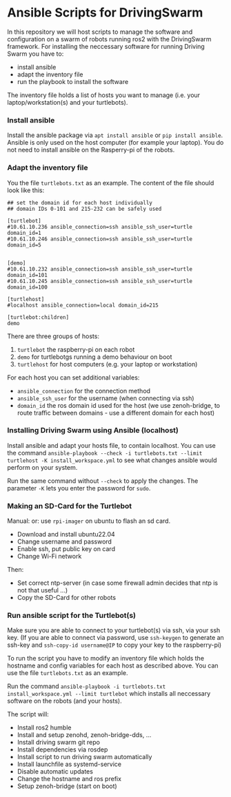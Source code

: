 # Ansible Scripts for DrivingSwarm

In this repository we will host scripts to manage the software and configuration on a swarm of robots running ros2 with the DrivingSwarm framework.
For installing the neccessary software for running Driving Swarm you have to:
- install ansible
- adapt the inventory file
- run the playbook to install the software

The inventory file holds a list of hosts you want to manage (i.e. your laptop/workstation(s) and your turtlebots).

### Install ansible

Install the ansible package via `apt install ansible` or `pip install ansible`. Ansible is only used on the host computer (for example your laptop). You do not need to install ansible on the Rasperry-pi of the robots.

### Adapt the inventory file

You the file `turtlebots.txt` as an example. The content of the file should look like this:
```
## set the domain id for each host individually
## domain IDs 0-101 and 215-232 can be safely used 

[turtlebot]
#10.61.10.236 ansible_connection=ssh ansible_ssh_user=turtle domain_id=1
#10.61.10.246 ansible_connection=ssh ansible_ssh_user=turtle domain_id=5


[demo]
#10.61.10.232 ansible_connection=ssh ansible_ssh_user=turtle domain_id=101
#10.61.10.245 ansible_connection=ssh ansible_ssh_user=turtle domain_id=100

[turtlehost]
#localhost ansible_connection=local domain_id=215

[turtlebot:children]
demo
```
There are three groups of hosts:
1. `turtlebot` the raspberry-pi on each robot
2. `demo` for turtlebotgs running a demo behaviour on boot
3. `turtlehost` for host computers (e.g. your laptop or workstation)

For each host you can set additional variables:
- `ansible_connection` for the connection method
- `ansible_ssh_user` for the username (when connecting via ssh)
- `domain_id` the ros domain id used for the host (we use zenoh-bridge, to route traffic between domains - use a different domain for each host)

### Installing Driving Swarm using Ansible (localhost)

Install ansible and adapt your hosts file, to contain localhost. You can use the command
`ansible-playbook --check -i turtlebots.txt --limit turtlehost -K install_workspace.yml` to see what changes ansible would perform on your system.

Run the same command without `--check` to apply the changes. The parameter `-K` lets you enter the password for `sudo`.

### Making an SD-Card for the Turtlebot

Manual:
[](http://www.lpenz.org/articles/ansiblerpi/)
or: use `rpi-imager` on ubuntu to flash an sd card.

* Download and install ubuntu22.04
* Change username and password
* Enable ssh, put public key on card
* Change Wi-Fi network

Then:
* Set correct ntp-server (in case some firewall admin decides that ntp is not that useful ...)
* Copy the SD-Card for other robots

### Run ansible script for the Turtlebot(s)

Make sure you are able to connect to your turtlebot(s) via ssh, via your ssh key. (If you are able to connect via password, use `ssh-keygen` to generate an ssh-key and `ssh-copy-id username@IP` to copy your key to the raspberry-pi)

To run the script you have to modify an inventory file which holds the hostname and config variables for each host as described above.
You can use the file `turtlebots.txt` as an example.

Run the command `ansible-playbook -i turtlebots.txt install_workspace.yml --limit turtlebot` which installs all neccessary software on the robots (and your hosts).

The script will:
* Install ros2 humble
* Install and setup zenohd, zenoh-bridge-dds, ...
* Install driving swarm git repo
* Install dependencies via rosdep
* Install script to run driving swarm automatically
* Install launchfile as systemd-service
* Disable automatic updates
* Change the hostname and ros prefix
* Setup zenoh-bridge (start on boot)
